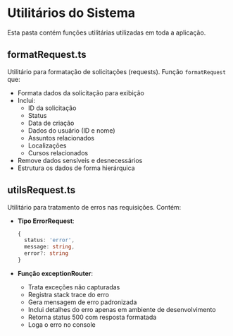 # Utilitários do Sistema

Esta pasta contém funções utilitárias utilizadas em toda a aplicação.

## formatRequest.ts

Utilitário para formatação de solicitações (requests). Função `formatRequest` que:

- Formata dados da solicitação para exibição
- Inclui:
  - ID da solicitação
  - Status
  - Data de criação
  - Dados do usuário (ID e nome)
  - Assuntos relacionados
  - Localizações
  - Cursos relacionados
- Remove dados sensíveis e desnecessários
- Estrutura os dados de forma hierárquica

## utilsRequest.ts

Utilitário para tratamento de erros nas requisições. Contém:

- **Tipo ErrorRequest**:
  ```typescript
  {
    status: 'error',
    message: string,
    error?: string
  }
  ```

- **Função exceptionRouter**:
  - Trata exceções não capturadas
  - Registra stack trace do erro
  - Gera mensagem de erro padronizada
  - Inclui detalhes do erro apenas em ambiente de desenvolvimento
  - Retorna status 500 com resposta formatada
  - Loga o erro no console 